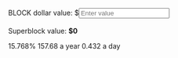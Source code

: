 <form>
	BLOCK dollar value: $<input id="bn_sb_input" type="number" onkeyup="sb_calculate()" placeholder="Enter value"/>
	<br><br>
	Superblock value: <strong>$<span id="bn_sb_output">0</span></strong>
</form>
<script>


getRewardInfo(1000).then(calcStakeRewards);
function getRewardInfo(stakedBlock) {
	var stakingURL = "https://api.block-node.info/getrevenue.php?val=1000";
	var rewardInfoPromise = new Promise(function(resolve, reject){
		ajax(stakingURL, true).then(function(data, stakedBlock) {
			resolve(data);
		}, false);
	});
	return rewardInfoPromise;
}

function ajax(url, json) {
	var ajaxPromise = new Promise(function(resolve, reject){
		var xhr = new XMLHttpRequest();
		var status = true;
		xhr.open('GET', url);
		xhr.send();
		xhr.onreadystatechange = function(){
			if (xhr.readyState === 4 && xhr.status === 200){
				var response = json ? JSON.parse(this.responseText) : this.responseText
				resolve(response);
			}
		}
	});
	return ajaxPromise;
}

function calcStakeRewards(data, stakedBlock) {
	console.log("working");
	var block = 1000;
	// if (window.manifestJSON == undefined) {
	// 	ajax(manifestURL, true).then(function(manifest) {
	// 		// save manifest to global variable
	// 		manifestJSON = manifest;
	// 		// return data from callback
	// 		resolve(manifestJSON);
	// 	}, false);
	// // manifest already retrieved
	// } else {
	// 	// return data from callback
	// 	resolve(manifestJSON);
	// }
	var blockPrice = data[1]["getrevenue"]["block_price_usd"];
	var totalStaking = parseFloat(data[1]["getrevenue"]["total_being_staked"]);
	var totalSnodes = parseFloat(data[1]["getrevenue"]["total_number_nodes"]);
	var stakingROI = parseFloat(data[1]["getrevenue"]["current_staking_interest_percentage"]);
	var snodeROI = parseFloat(data[1]["getrevenue"]["current_node_interest_percentage"]);

	// var dailyStake = 

	var staking = data[1]["getrevenue"]["total_being_staked"];

	console.log(stakedBlock);
}
</script>

<!-- 
block per day, week, month, year
$ per day, week, month, year
est time between rewards
roi
-->
<!--
[  
   {  
      "getrevenue":{  
         "Message":"Sample used : 100000"
      }
   },
   {  
      "getrevenue":{  
         "block_price_usd":"2.49",
         "daily_generated_total":1440,
         "daily_assigned_to_staking":57.02627839828676,
         "your_daily_stake_total":"47.88",
         "your_daily_stake_total_usd":"119.04",
         "est_time_1st_stake":"0.15",
         "your_yearly_stake_total":19149.985636837882,
         "your_staking_value_usd":"248,600.00",
         "your_yearly_stake_value_usd":"47,606.86",
         "current_staking_interest_percentage":"19.15",
         "total_number_nodes":"455",
         "total_amount_blocks_allocated_node":"2,275,000.00",
         "current_node_interest_percentage":"16.17",
         "amount_neither_staking_or_node":"2,421,527.59",
         "block_height":"819426",
         "difficulty":"9975.12956352",
         "total_being_staked":"902,183.34",
         "cmc_price_btc":"0.00064003",
         "cmc_rank":"179",
         "cmc_market_cap_usd":"13,920,346.12",
         "cmc_24h_volume_usd":"52,876.71",
         "cmc_percent_change_24h":"-5.47"
      }
   }
]

-->

15.768%
157.68 a year
0.432 a day










































